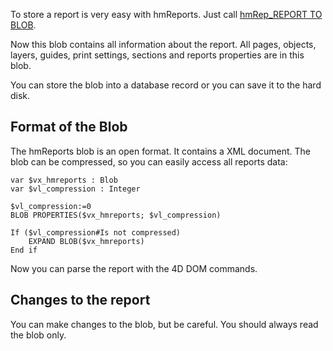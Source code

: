 To store a report is very easy with hmReports. Just call [hmRep_REPORT TO BLOB](../Reports/hmRep_ReportToBlob.md).

Now this blob contains all information about the report. All pages, objects, layers, guides, print settings, sections and reports properties are in this blob.

You can store the blob into a database record or you can save it to the hard disk.

## Format of the Blob

The hmReports blob is an open format. It contains a XML document. The blob can be compressed, so you can easily access all reports data:

```4d
var $vx_hmreports : Blob
var $vl_compression : Integer

$vl_compression:=0
BLOB PROPERTIES($vx_hmreports; $vl_compression)

If ($vl_compression#Is not compressed)
	EXPAND BLOB($vx_hmreports)
End if
```
Now you can parse the report with the 4D DOM commands.

## Changes to the report

You can make changes to the blob, but be careful. You should always read the blob only.
